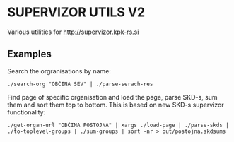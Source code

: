 SUPERVIZOR UTILS V2
===================

Various utilities for http://supervizor.kpk-rs.si

Examples
--------

Search the orgranisations by name:

	./search-org "OBČINA SEV" | ./parse-serach-res

Find page of specific organisation and load the page, parse SKD-s, sum them and sort them top to bottom. This is based on new SKD-s supervizor functionality:

	./get-organ-url "OBČINA POSTOJNA" | xargs ./load-page | ./parse-skds | ./to-toplevel-groups | ./sum-groups | sort -nr > out/postojna.skdsums



